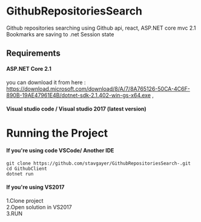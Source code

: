 # GithubRepositoriesSearch

Github repositories searching using Github api, react, ASP.NET core mvc 2.1
Bookmarks are saving to .net Session state

## Requirements

#### ASP.NET Core 2.1

you can download it from here : 
https://download.microsoft.com/download/8/A/7/8A765126-50CA-4C6F-890B-19AE47961E4B/dotnet-sdk-2.1.402-win-gs-x64.exe ,

#### Visual studio code / Visual studio 2017 (latest version)

# Running the Project 

 #### If you're using code VSCode/ Another IDE 
 ```
 git clone https://github.com/stavgayer/GithubRepositoriesSearch-.git
 cd GithubClient 
 dotnet run
 ```
 #### If you're using VS2017 
 1.Clone project <br />
 2.Open solution in VS2017 <br />
 3.RUN
